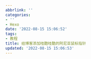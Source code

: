 ```yaml
---
abbrlink: ''
categories:
- ''
- Hexo
date: '2022-08-15 15:06:52'
tags:
- 教程
title: 给博客添加哇酷哇酷的阿尼亚鼠标指针
updated: '2022-08-15 15:06:53'
---
```


